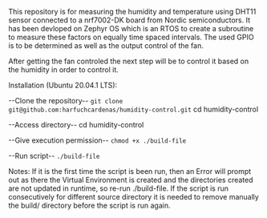 This repository is for measuring the humidity and temperature using DHT11 sensor connected to a nrf7002-DK board from Nordic semiconductors. It has been devloped on Zephyr OS which is an RTOS to create a subroutine to measure these factors on equally time spaced intervals. The used GPIO is to be determined as well as the output control of the fan.

After getting the fan controled the next step will be to control it based on the humidity in order to control it.

Installation (Ubuntu 20.04.1 LTS):

--Clone the repository--
`git clone git@github.com:harfuchcardenas/humidity-control.git`
cd humidity-control

--Access directory--
cd humidity-control

--Give execution permission--
`chmod +x ./build-file`

--Run script--
`./build-file`

Notes: If it is the first time the script is been run, then an Error will prompt out as there the Virtual Environment is created and the directories created are not updated in runtime, so re-run ./build-file.
If the script is run consecutively for different source directory it is needed to remove manually the build/ directory before the script is run again.

